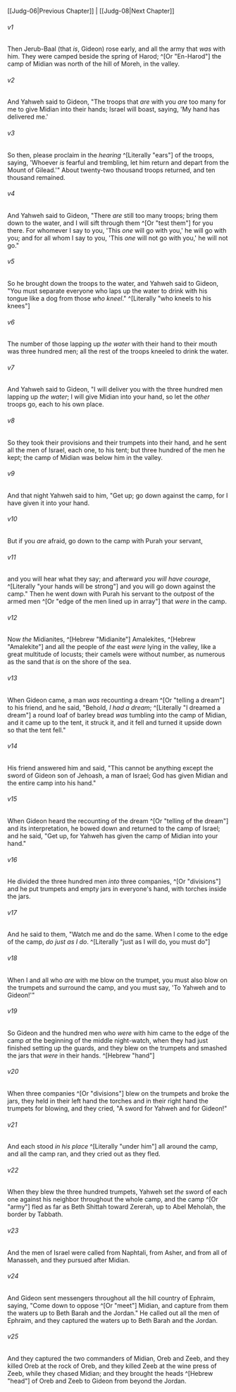 ﻿---
aliases:
  - Judges 7
---

[[Judg-06|Previous Chapter]] | [[Judg-08|Next Chapter]]

###### v1
Then Jerub-Baal (that _is_, Gideon) rose early, and all the army that _was_ with him. They were camped beside the spring of Harod; ^[Or "En-Harod"] the camp of Midian was north of the hill of Moreh, in the valley.

###### v2
And Yahweh said to Gideon, "The troops that _are_ with you _are_ too many for me to give Midian into their hands; Israel will boast, saying, 'My hand has delivered me.'

###### v3
So then, please proclaim in the _hearing_ ^[Literally "ears"] of the troops, saying, 'Whoever _is_ fearful and trembling, let him return and depart from the Mount of Gilead.'" About twenty-two thousand troops returned, and ten thousand remained.

###### v4
And Yahweh said to Gideon, "There _are_ still too many troops; bring them down to the water, and I will sift through them ^[Or "test them"] for you there. For whomever I say to you, 'This _one_ will go with you,' he will go with you; and for all whom I say to you, 'This _one_ will not go with you,' he will not go."

###### v5
So he brought down the troops to the water, and Yahweh said to Gideon, "You must separate everyone who laps up the water to drink with his tongue like a dog from those _who kneel_." ^[Literally "who kneels to his knees"]

###### v6
The number of those lapping up _the water_ with their hand to their mouth was three hundred men; all the rest of the troops kneeled to drink the water.

###### v7
And Yahweh said to Gideon, "I will deliver you with the three hundred men lapping up _the water_; I will give Midian into your hand, so let the _other_ troops go, each to his own place.

###### v8
So they took their provisions and their trumpets into their hand, and he sent all the men of Israel, each one, to his tent; but three hundred of the men he kept; the camp of Midian was below him in the valley.

###### v9
And that night Yahweh said to him, "Get up; go down against the camp, for I have given it into your hand.

###### v10
But if you _are_ afraid, go down to the camp with Purah your servant,

###### v11
and you will hear what they say; and afterward _you will have courage_, ^[Literally "your hands will be strong"] and you will go down against the camp." Then he went down with Purah his servant to the outpost of the armed men ^[Or "edge of the men lined up in array"] that _were_ in the camp.

###### v12
Now _the_ Midianites, ^[Hebrew "Midianite"] Amalekites, ^[Hebrew "Amalekite"] and all the people of _the_ east _were_ lying in the valley, like a great multitude of locusts; their camels were without number, as numerous as the sand that _is_ on the shore of the sea.

###### v13
When Gideon came, a man _was_ recounting a dream ^[Or "telling a dream"] to his friend, and he said, "Behold, _I had a dream_; ^[Literally "I dreamed a dream"] a round loaf of barley bread _was_ tumbling into the camp of Midian, and it came up to the tent, it struck it, and it fell and turned it upside down so that the tent fell."

###### v14
His friend answered him and said, "This cannot be anything except the sword of Gideon son of Jehoash, a man of Israel; God has given Midian and the entire camp into his hand."

###### v15
When Gideon heard the recounting of the dream ^[Or "telling of the dream"] and its interpretation, he bowed down and returned to the camp of Israel; and he said, "Get up, for Yahweh has given the camp of Midian into your hand."

###### v16
He divided the three hundred men _into_ three companies, ^[Or "divisions"] and he put trumpets and empty jars in everyone's hand, with torches inside the jars.

###### v17
And he said to them, "Watch me and do the same. When I come to the edge of the camp, _do just as I do_. ^[Literally "just as I will do, you must do"]

###### v18
When I and all who _are_ with me blow on the trumpet, you must also blow on the trumpets and surround the camp, and you must say, 'To Yahweh and to Gideon!'"

###### v19
So Gideon and the hundred men who _were_ with him came to the edge of the camp _at_ the beginning of the middle night-watch, when they had just finished setting up the guards, and they blew on the trumpets and smashed the jars that _were_ in their hands. ^[Hebrew "hand"]

###### v20
When three companies ^[Or "divisions"] blew on the trumpets and broke the jars, they held in their left hand the torches and in their right hand the trumpets for blowing, and they cried, "A sword for Yahweh and for Gideon!"

###### v21
And each stood _in his place_ ^[Literally "under him"] all around the camp, and all the camp ran, and they cried out as they fled.

###### v22
When they blew the three hundred trumpets, Yahweh set _the_ sword of each one against his neighbor throughout the whole camp, and the camp ^[Or "army"] fled as far as Beth Shittah toward Zererah, up to Abel Meholah, the border by Tabbath.

###### v23
And the men of Israel were called from Naphtali, from Asher, and from all of Manasseh, and they pursued after Midian.

###### v24
And Gideon sent messengers throughout all the hill country of Ephraim, saying, "Come down to oppose ^[Or "meet"] Midian, and capture from them the waters up to Beth Barah and the Jordan." He called out all the men of Ephraim, and they captured the waters up to Beth Barah and the Jordan.

###### v25
And they captured the two commanders of Midian, Oreb and Zeeb, and they killed Oreb at the rock of Oreb, and they killed Zeeb at the wine press of Zeeb, while they chased Midian; and they brought the heads ^[Hebrew "head"] of Oreb and Zeeb to Gideon from beyond the Jordan.